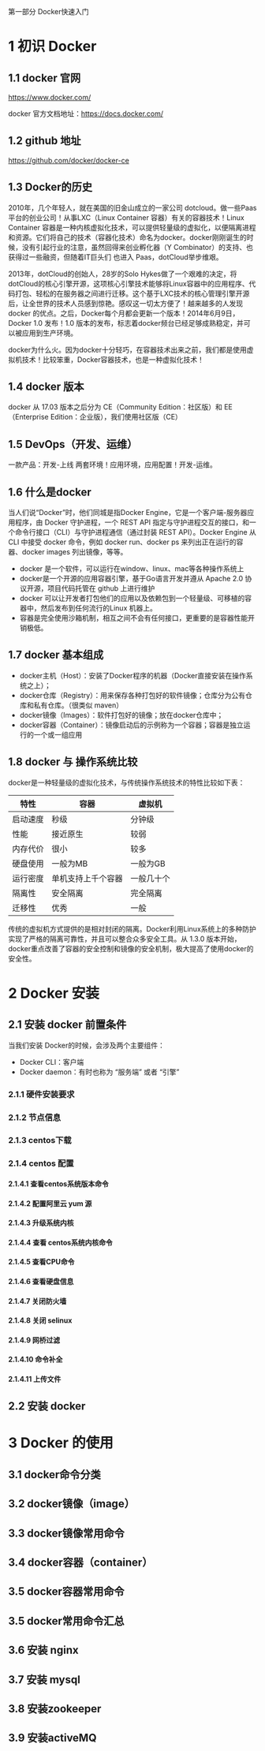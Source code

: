 第一部分 Docker快速入门

# 1 初识 Docker

## 1.1 docker 官网

https://www.docker.com/

docker 官方文档地址：https://docs.docker.com/

## 1.2 github 地址

https://github.com/docker/docker-ce

## 1.3 Docker的历史

2010年，几个年轻人，就在美国的旧金山成立的一家公司 dotcloud。做一些Paas平台的创业公司！从事LXC（Linux Container 容器）有关的容器技术！Linux Container 容器是一种内核虚拟化技术，可以提供轻量级的虚拟化，以便隔离进程和资源。它们将自己的技术（容器化技术）命名为docker。docker刚刚诞生的时候，没有引起行业的注意，虽然回得来创业孵化器（Y Combinator）的支持、也获得过一些融资，但随着IT巨头们 也进入 Paas，dotCloud举步维艰。

2013年，dotCloud的创始人，28岁的Solo Hykes做了一个艰难的决定，将dotCloud的核心引擎开源，这项核心引擎技术能够将Linux容器中的应用程序、代码打包、轻松的在服务器之间进行迁移。这个基于LXC技术的核心管理引擎开源后，让全世界的技术人员感到惊艳。感叹这一切太方便了！越来越多的人发现 docker 的优点。之后，Docker每个月都会更新一个版本！2014年6月9日，Docker 1.0 发布！1.0 版本的发布，标志着docker频台已经足够成熟稳定，并可以被应用到生产环境。

docker为什么火。因为docker十分轻巧，在容器技术出来之前，我们都是使用虚拟机技术！比较笨重，Docker容器技术，也是一种虚拟化技术！

## 1.4 docker 版本

docker 从 17.03 版本之后分为 CE（Community Edition：社区版）和 EE（Enterprise Edition：企业版），我们使用社区版（CE）

## 1.5 DevOps（开发、运维）

一款产品：开发-上线 两套环境！应用环境，应用配置！开发-运维。

## 1.6 什么是docker 

当人们说“Docker”时，他们同城是指Docker Engine，它是一个客户端-服务器应用程序，由 Docker 守护进程，一个 REST API 指定与守护进程交互的接口，和一个命令行接口（CLI）与守护进程通信（通过封装 REST API）。Docker Engine 从 CLI 中接受 docker 命令，例如 docker run、docker ps 来列出正在运行的容器、docker images 列出镜像，等等。

- docker 是一个软件，可以运行在window、linux、mac等各种操作系统上
- docker是一个开源的应用容器引擎，基于Go语言开发并遵从 Apache 2.0 协议开源，项目代码托管在 github 上进行维护
- docker 可以让开发者打包他们的应用以及依赖包到一个轻量级、可移植的容器中，然后发布到任何流行的Linux 机器上。
- 容器是完全使用沙箱机制，相互之间不会有任何接口，更重要的是容器性能开销极低。

## 1.7 docker 基本组成

- docker主机（Host）：安装了Docker程序的机器（Docker直接安装在操作系统之上）；
- docker仓库（Registry）：用来保存各种打包好的软件镜像；仓库分为公有仓库和私有仓库。（很类似 maven）
- docker镜像（Images）：软件打包好的镜像；放在docker仓库中；
- docker容器（Container）：镜像启动后的示例称为一个容器；容器是独立运行的一个或一组应用

## 1.8 docker 与 操作系统比较

docker是一种轻量级的虚拟化技术，与传统操作系统技术的特性比较如下表：

| 特性     | 容器               | 虚拟机     |
| -------- | ------------------ | ---------- |
| 启动速度 | 秒级               | 分钟级     |
| 性能     | 接近原生           | 较弱       |
| 内存代价 | 很小               | 较多       |
| 硬盘使用 | 一般为MB           | 一般为GB   |
| 运行密度 | 单机支持上千个容器 | 一般几十个 |
| 隔离性   | 安全隔离           | 完全隔离   |
| 迁移性   | 优秀               | 一般       |

传统的虚拟机方式提供的是相对封闭的隔离。Docker利用Linux系统上的多种防护实现了严格的隔离可靠性，并且可以整合众多安全工具。从 1.3.0 版本开始，docker重点改善了容器的安全控制和镜像的安全机制，极大提高了使用docker的安全性。



# 2 Docker 安装

## 2.1 安装 docker 前置条件

当我们安装 Docker的时候，会涉及两个主要组件：

- Docker CLI：客户端
- Docker daemon：有时也称为 “服务端” 或者 “引擎”

### 2.1.1 硬件安装要求

### 2.1.2 节点信息

### 2.1.3 centos下载

### 2.1.4 centos 配置

#### 2.1.4.1 查看centos系统版本命令

#### 2.1.4.2 配置阿里云 yum 源

#### 2.1.4.3 升级系统内核

#### 2.1.4.4 查看 centos系统内核命令

#### 2.1.4.5 查看CPU命令

#### 2.1.4.6 查看硬盘信息

#### 2.1.4.7 关闭防火墙

#### 2.1.4.8 关闭 selinux

#### 2.1.4.9  网桥过滤

#### 2.1.4.10 命令补全

#### 2.1.4.11 上传文件

## 2.2 安装 docker



# 3 Docker 的使用

## 3.1 docker命令分类

## 3.2 docker镜像（image）

## 3.3 docker镜像常用命令

## 3.4 docker容器（container）

## 3.5 docker容器常用命令

## 3.5 docker常用命令汇总

## 3.6 安装 nginx

## 3.7 安装 mysql

## 3.8 安装zookeeper

## 3.9 安装activeMQ

